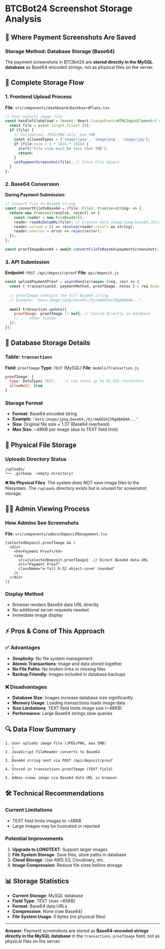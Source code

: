 # BTCBot24 Screenshot Storage Analysis

## 📸 **Where Payment Screenshots Are Saved**

### **Storage Method: Database Storage (Base64)**

The payment screenshots in BTCBot24 are **stored directly in the MySQL database** as Base64-encoded strings, not as physical files on the server.

## 🔄 **Complete Storage Flow**

### **1. Frontend Upload Process**
**File**: `src/components/dashboard/DashboardPlans.tsx`

```javascript
// User selects image file
const handleFileUpload = (event: React.ChangeEvent<HTMLInputElement>) => {
  const file = event.target.files?.[0];
  if (file) {
    // Validation: JPEG/PNG only, max 5MB
    const allowedTypes = ['image/jpeg', 'image/png', 'image/jpg'];
    if (file.size > 5 * 1024 * 1024) {
      alert('File size must be less than 5MB');
      return;
    }
    setPaymentScreenshot(file); // Store File object
  }
};
```

### **2. Base64 Conversion**
**During Payment Submission**:

```javascript
// Convert file to Base64 string
const convertFileToBase64 = (file: File): Promise<string> => {
  return new Promise((resolve, reject) => {
    const reader = new FileReader();
    reader.readAsDataURL(file); // Creates data:image/jpeg;base64,/9j/4AAQ...
    reader.onload = () => resolve(reader.result as string);
    reader.onerror = error => reject(error);
  });
};

const proofImageBase64 = await convertFileToBase64(paymentScreenshot);
```

### **3. API Submission**
**Endpoint**: `POST /api/deposit/proof`
**File**: `api/deposit.js`

```javascript
const uploadPaymentProof = asyncHandler(async (req, res) => {
  const { transactionId, paymentMethod, proofImage, notes } = req.body;
  
  // proofImage contains the full Base64 string
  // Example: "data:image/jpeg;base64,/9j/4AAQSkZJRgABAQAA..."
  
  await transaction.update({
    proofImage: proofImage || null, // Stored directly in database
    // ... other fields
  });
});
```

## 💾 **Database Storage Details**

### **Table**: `transactions`
**Field**: `proofImage`
**Type**: `TEXT` (MySQL)
**File**: `models/Transaction.js`

```javascript
proofImage: {
  type: DataTypes.TEXT,    // Can store up to 65,535 characters
  allowNull: true
}
```

### **Storage Format**
- **Format**: Base64 encoded string
- **Example**: `"data:image/jpeg;base64,/9j/4AAQSkZJRgABAQAA..."`
- **Size**: Original file size × 1.37 (Base64 overhead)
- **Max Size**: ~48KB per image (due to TEXT field limit)

## 📂 **Physical File Storage**

### **Uploads Directory Status**
```
/uploads/
└── .gitkeep  (empty directory)
```

**❌ No Physical Files**: The system does NOT save image files to the filesystem. The `/uploads` directory exists but is unused for screenshot storage.

## 👨‍💼 **Admin Viewing Process**

### **How Admins See Screenshots**
**File**: `src/components/admin/DepositManagement.tsx`

```tsx
{selectedDeposit.proofImage && (
  <div>
    <h4>Payment Proof</h4>
    <img
      src={selectedDeposit.proofImage}  // Direct Base64 data URL
      alt="Payment Proof"
      className="w-full h-32 object-cover rounded"
    />
  </div>
)}
```

### **Display Method**
- Browser renders Base64 data URL directly
- No additional server requests needed
- Immediate image display

## ⚡ **Pros & Cons of This Approach**

### **✅ Advantages**
- **Simplicity**: No file system management
- **Atomic Transactions**: Image and data stored together
- **No File Paths**: No broken links or missing files
- **Backup Friendly**: Images included in database backups

### **❌ Disadvantages**
- **Database Size**: Images increase database size significantly
- **Memory Usage**: Loading transactions loads image data
- **Size Limitations**: TEXT field limits image size (~48KB)
- **Performance**: Large Base64 strings slow queries

## 🔍 **Data Flow Summary**

```
1. User uploads image file (JPEG/PNG, max 5MB)
   ↓
2. JavaScript FileReader converts to Base64
   ↓  
3. Base64 string sent via POST /api/deposit/proof
   ↓
4. Stored in transactions.proofImage (TEXT field)
   ↓
5. Admin views image via Base64 data URL in browser
```

## 🛠️ **Technical Recommendations**

### **Current Limitations**
- TEXT field limits images to ~48KB
- Large images may be truncated or rejected

### **Potential Improvements**
1. **Upgrade to LONGTEXT**: Support larger images
2. **File System Storage**: Save files, store paths in database
3. **Cloud Storage**: Use AWS S3, Cloudinary, etc.
4. **Image Compression**: Reduce file sizes before storage

## 📊 **Storage Statistics**

- **Current Storage**: MySQL database
- **Field Type**: TEXT (max ~65KB)
- **Format**: Base64 data URLs
- **Compression**: None (raw Base64)
- **File System Usage**: 0 bytes (no physical files)

---

**Answer**: Payment screenshots are stored as **Base64-encoded strings directly in the MySQL database** in the `transactions.proofImage` field, not as physical files on the server.